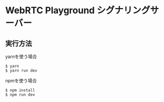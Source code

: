 # WebRTC Playground シグナリングサーバー

## 実行方法

yarnを使う場合

```
$ yarn
$ yarn run dev
```

npmを使う場合

```
$ npm install
$ npm run dev
```
